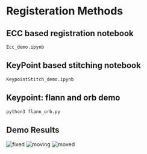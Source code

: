 # Registeration Methods

## ECC based registration notebook

```Ecc_demo.ipynb```

## KeyPoint based stitching notebook

```KeypointStitch_demo.ipynb```

## Keypoint: flann and orb demo
```python3 flann_orb.py```

## Demo Results

![fixed](images/im1.jpg)
![moving](images/im2.jpg)
![moved](output/fused.jpg)


